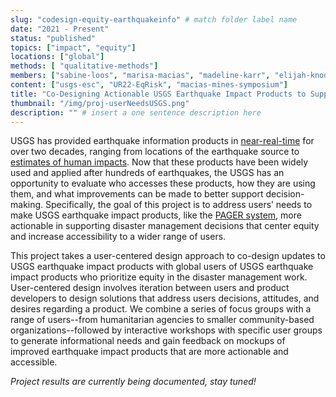 ```yaml
---
slug: "codesign-equity-earthquakeinfo" # match folder label name
date: "2021 - Present"
status: "published"
topics: ["impact", "equity"]
locations: ["global"]
methods: [ "qualitative-methods"]
members: ["sabine-loos", "marisa-macias", "madeline-karr", "elijah-knodel", "david-wald", "kristin-ludwig", "lori-peek", "jocelyn-west", "elizabeth-reddy"] # insert your slug here, e.g., "sabine-loos"
content: ["usgs-esc", "UR22-EqRisk", "macias-mines-symposium"]
title: "Co-Designing Actionable USGS Earthquake Impact Products ​to Support Equity-Focused Disaster Management​" # insert title here
thumbnail: "/img/proj-userNeedsUSGS.png"
description: "" # insert a one sentence description here
---
```

USGS has provided earthquake information products in [near-real-time](https://earthquake.usgs.gov/earthquakes/feed/) for over two decades, ranging from locations of the earthquake source to [estimates of human impacts](https://earthquake.usgs.gov/data/pager/onepager.php). Now that these products have been widely used and applied after hundreds of earthquakes, the USGS has an opportunity to evaluate who accesses these products, how they are using them, and what improvements can be made to better support decision-making. Specifically, the goal of this project is to address users’ needs to make USGS earthquake impact products, like the [PAGER system](https://earthquake.usgs.gov/data/pager/onepager.php), more actionable in supporting disaster management decisions that center equity and increase accessibility to a wider range of users. 

This project takes a user-centered design approach to co-design updates to USGS earthquake impact products with global users of USGS earthquake impact products who prioritize equity in the disaster management work. User-centered design involves iteration between users and product developers to design solutions that address users decisions, attitudes, and desires regarding a product. We combine a series of focus groups with a range of users--from humanitarian agencies to smaller community-based organizations--followed by interactive workshops with specific user groups to generate informational needs and gain feedback on mockups of improved earthquake impact products that are more actionable and accessible.

_Project results are currently being documented, stay tuned!_